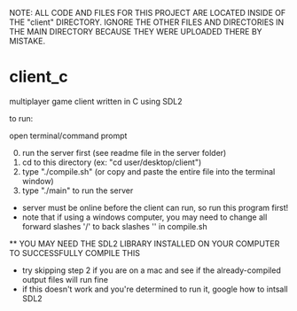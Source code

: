 NOTE: ALL CODE AND FILES FOR THIS PROJECT ARE LOCATED INSIDE OF THE "client" DIRECTORY. IGNORE THE OTHER FILES AND DIRECTORIES IN THE MAIN DIRECTORY BECAUSE THEY WERE UPLOADED THERE BY MISTAKE.

# client_c
multiplayer game client written in C using SDL2



to run:

open terminal/command prompt

0. run the server first (see readme file in the server folder)
1. cd to this directory (ex: "cd user/desktop/client")
2. type "./compile.sh" (or copy and paste the entire file into the terminal window)
3. type "./main" to run the server

* server must be online before the client can run, so run this program first!
* note that if using a windows computer, you may need to change all forward slashes '/' to back slashes '\' in compile.sh

** YOU MAY NEED THE SDL2 LIBRARY INSTALLED ON YOUR COMPUTER TO SUCCESSFULLY COMPILE THIS
- try skipping step 2 if you are on a mac and see if the already-compiled output files will run fine
- if this doesn't work and you're determined to run it, google how to intsall SDL2
